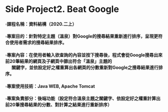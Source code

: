 # Side Project2. Beat Google
#### ▫️課程名稱：資料結構（2020.二上）
#### ▫️專案目的：針對特定主題（溫泉）對Google的搜尋結果重新進行排序，呈現更符合使用者需求的搜尋結果排序。
#### ▫️專案內容：在使用者輸入欲查詢的內容並按下搜尋後，程式會從Google搜尋出來前20筆結果的網頁及子網頁中篩出符合「溫泉」主題的<br>&nbsp;&nbsp;&nbsp;&nbsp;&nbsp;&nbsp;關鍵字，並依設定好之權重算出各網頁的分數重新對Google之搜尋結果進行排序。
#### ▫️專案使用技術：Java WEB, Apache Tomcat
#### ▫️專案負責部分：後端功能（設定符合溫泉主題之關鍵字、依設定好之權重計算出前20筆搜尋結果的分數、對計算之結果進行重新排序）
